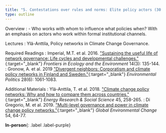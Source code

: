 ```yaml
---
title: "5. Contestations over rules and norms: Elite policy actors (30.3)"
type: outline
---
```


Overview
: - Who works with whom to influence what policies when? With an emphasis on actors who work within formal institutional channels.

Lectures
: Ylä-Anttila, Policy networks in Climate Change Governance.

Required Readings
: Imperial, M.T. et al. 2016. ["Sustaining the useful life of network governance: Life cycles and developmental challenges."](https://doi.org/10.1002/fee.1249){:target="_blank"} _Frontiers in Ecology and the Environment_ 14(3): 135-144.
: Gronow, A. et al. 2019 ["Divergent neighbors: Corporatism and climate policy networks in Finland and Sweden."](https://doi.org/10.1080/09644016.2019.1625149){:target="_blank"} _Environmental Politics_ 28(6): 1061-1083.

Additional Materials
: Ylä-Anttila, T. et al. 2018. ["Climate change policy networks: Why and how to compare them across countries."](https://doi.org/10.1016/j.erss.2018.06.020){:target="_blank"} _Energy Research & Social Science_ 45, 258-265. 
: Di Gregorio, M. et al. 2019. ["Multi-level governance and power in climate change policy networks."](https://doi.org/10.1016/j.gloenvcha.2018.10.003){:target="_blank"} _Global Environmental Change_ 54, 64-77.

**In-person**{: .label .label-purple}
